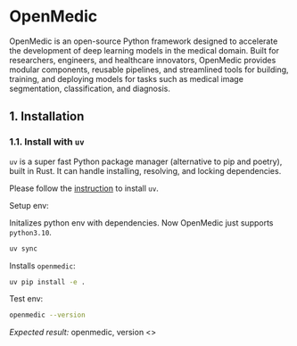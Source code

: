 # OpenMedic
OpenMedic is an open-source Python framework designed to accelerate the development of deep learning models in the medical domain. Built for researchers, engineers, and healthcare innovators, OpenMedic provides modular components, reusable pipelines, and streamlined tools for building, training, and deploying models for tasks such as medical image segmentation, classification, and diagnosis.

## 1. Installation
### 1.1. Install with `uv`
`uv` is a super fast Python package manager (alternative to pip and poetry), built in Rust. It can handle installing, resolving, and locking dependencies.

Please follow the [instruction](https://docs.astral.sh/uv/getting-started/installation/) to install `uv`.

Setup env:

Initalizes python env with dependencies. Now OpenMedic just supports `python3.10`.
```bash
uv sync
```

Installs `openmedic`:
```bash
uv pip install -e .
```

Test env:
```bash
openmedic --version
```

*Expected result:* openmedic, version <>